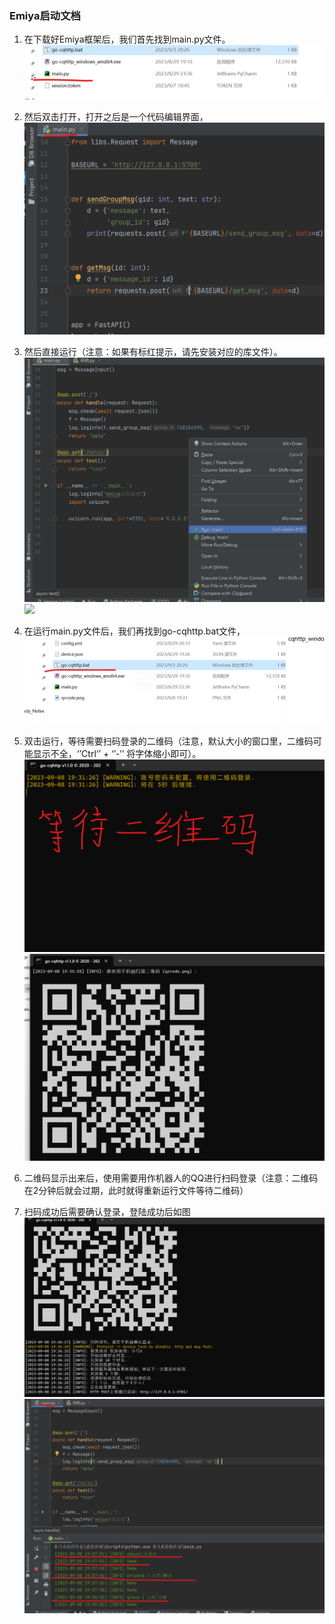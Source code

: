 ### Emiya启动文档
1. 在下载好Emiya框架后，我们首先找到main.py文件。
![](..\docs\res\main.png)

2. 然后双击打开，打开之后是一个代码编辑界面，
![](..\docs\res\main2.png)
3. 然后直接运行（注意：如果有标红提示，请先安装对应的库文件）。
![](..\docs\res\main3.png)
![](E:\Python\emiya\docs\res\main4.png)
4. 在运行main.py文件后，我们再找到go-cqhttp.bat文件，
![](..\docs\res\bat1.png)
5. 双击运行，等待需要扫码登录的二维码（注意，默认大小的窗口里，二维码可能显示不全，‘’Ctrl‘’ + ‘’-’’  将字体缩小即可）。
[![](..\docs\res\bat2.png)](./res/bat2.png)
![](..\docs\res\bat3.png)
6. 二维码显示出来后，使用需要用作机器人的QQ进行扫码登录（注意：二维码在2分钟后就会过期，此时就得重新运行文件等待二维码）
7. 扫码成功后需要确认登录，登陆成功后如图
![](..\docs\res\bat4.png)
![](..\docs\res\main5.png)